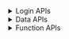 <details>
<summary>Login APIs</summary>

|           API           |Available|
| ----------------------- | ------- |
| xx_eone_zhmmdl          |   ✅   |
| xx_eone_yzmdl_sendsms   |   ✅   |
| xx_eone_yzmdl           |   ✅   |
| xx_eone_jwglxtdl        |   ✅   |
| xx_eone_jxzhptdl        |   ✅   |
| xx_vpndl                |   ✅   |
| xx_vpn_ehalldl          |   ✅   |
| xx_ehalldl              |   ✅   |
| xx_ehall_zhcpdl         |   ✅   |
| xx_ehall_jbxxdl         |   ✅   |

</details>

<details>
<summary>Data APIs</summary>

|           API           |Available|
| ----------------------- | ------- |
| xx_xsfw_jbxx            |   ❌   |

</details>

<details>
<summary>Function APIs</summary>

|           API           |Available|
| ----------------------- | ------- |
| pdf_exportimg           |   ❌   |

</details>
